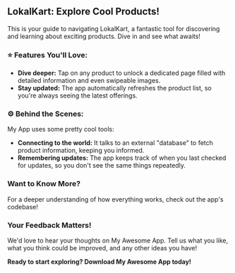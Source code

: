 ## LokalKart: Explore Cool Products!

This is your guide to navigating LokalKart, a fantastic tool for discovering and learning about exciting products. Dive in and see what awaits!

### ⭐️ Features You'll Love:

- **Dive deeper:** Tap on any product to unlock a dedicated page filled with detailed information and even swipeable images.
- **Stay updated:** The app automatically refreshes the product list, so you're always seeing the latest offerings.

### ⚙️ Behind the Scenes:

My App uses some pretty cool tools:

- **Connecting to the world:** It talks to an external "database" to fetch product information, keeping you informed.
- **Remembering updates:** The app keeps track of when you last checked for updates, so you don't see the same things repeatedly.

###  Want to Know More?

For a deeper understanding of how everything works, check out the app's codebase!

###  Your Feedback Matters!

We'd love to hear your thoughts on My Awesome App. Tell us what you like, what you think could be improved, and any other ideas you have!

**Ready to start exploring? Download My Awesome App today!**
